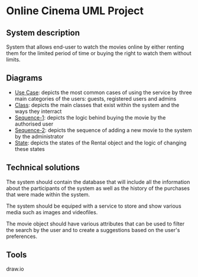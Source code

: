 # Online Cinema UML Project

## System description
System that allows end-user to watch the movies online by either renting them for the limited period of time or buying the right to watch them without limits.

## Diagrams
- [Use Case](./diagrams/use-case.png): depicts the most common cases of using the service by three main categories of the users: guests, registered users and admins
- [Class](./diagrams/class-diagram.drawio.png): depicts the main classes that exist within the system and the ways they interract
- [Sequence-1](./diagrams/sequence-diagram-1.drawio.png): depicts the logic behind buying the movie by the authorised user
- [Sequence-2](./diagrams/sequence-diagram-2.drawio.png): depicts the sequence of adding a new movie to the system by the administrator
- [State](./diagrams/state-diagram.drawio.png): depicts the states of the Rental object and the logic of changing these states

## Technical solutions
The system should contain the database that will include all the information about the participants of the system as well as the history of the purchases that were made within the system. 

The system should be equiped with a service to store and show various media such as images and videofiles. 

The movie object should have various attributes that can be used to filter the search by the user and to create a suggestions based on the user's preferences.

## Tools
draw.io
